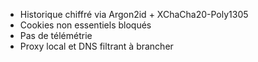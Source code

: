 - Historique chiffré via Argon2id + XChaCha20-Poly1305
- Cookies non essentiels bloqués
- Pas de télémétrie
- Proxy local et DNS filtrant à brancher
